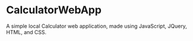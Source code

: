 # CalculatorWebApp
A simple local Calculator web application, made using JavaScript, JQuery, HTML, and CSS.
